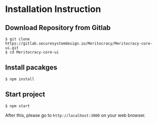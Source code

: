 # Installation Instruction

## Download Repository from Gitlab

```
$ git clone https://gitlab.securesystemdesign.io/Meritocracy/Meritocracy-core-ui.git
$ cd Meritocracy-core-ui
```

## Install pacakges
```
$ npm install
```

## Start project

```
$ npm start
```

After this, please go to `http://localhost:3000` on your web browser.